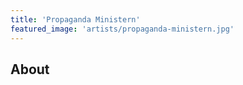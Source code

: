 ```yaml
---
title: 'Propaganda Ministern'
featured_image: 'artists/propaganda-ministern.jpg'
---
```


## About


